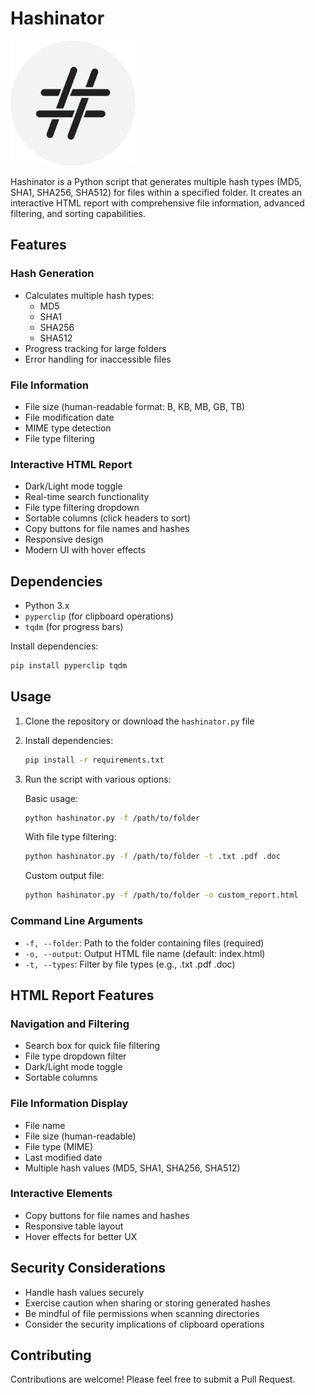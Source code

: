 # Hashinator
<img src="https://github.com/atomiczsec/Hashinator/blob/main/Assets/hash.png" width="200">

Hashinator is a Python script that generates multiple hash types (MD5, SHA1, SHA256, SHA512) for files within a specified folder. It creates an interactive HTML report with comprehensive file information, advanced filtering, and sorting capabilities.

## Features

### Hash Generation
- Calculates multiple hash types:
  - MD5
  - SHA1
  - SHA256
  - SHA512
- Progress tracking for large folders
- Error handling for inaccessible files

### File Information
- File size (human-readable format: B, KB, MB, GB, TB)
- File modification date
- MIME type detection
- File type filtering

### Interactive HTML Report
- Dark/Light mode toggle
- Real-time search functionality
- File type filtering dropdown
- Sortable columns (click headers to sort)
- Copy buttons for file names and hashes
- Responsive design
- Modern UI with hover effects

## Dependencies

- Python 3.x
- `pyperclip` (for clipboard operations)
- `tqdm` (for progress bars)

Install dependencies:
```bash
pip install pyperclip tqdm
```

## Usage

1. Clone the repository or download the `hashinator.py` file
2. Install dependencies:
   ```bash
   pip install -r requirements.txt
   ```
3. Run the script with various options:

   Basic usage:
   ```bash
   python hashinator.py -f /path/to/folder
   ```

   With file type filtering:
   ```bash
   python hashinator.py -f /path/to/folder -t .txt .pdf .doc
   ```

   Custom output file:
   ```bash
   python hashinator.py -f /path/to/folder -o custom_report.html
   ```

### Command Line Arguments

- `-f, --folder`: Path to the folder containing files (required)
- `-o, --output`: Output HTML file name (default: index.html)
- `-t, --types`: Filter by file types (e.g., .txt .pdf .doc)

## HTML Report Features

### Navigation and Filtering
- Search box for quick file filtering
- File type dropdown filter
- Dark/Light mode toggle
- Sortable columns

### File Information Display
- File name
- File size (human-readable)
- File type (MIME)
- Last modified date
- Multiple hash values (MD5, SHA1, SHA256, SHA512)

### Interactive Elements
- Copy buttons for file names and hashes
- Responsive table layout
- Hover effects for better UX

## Security Considerations

- Handle hash values securely
- Exercise caution when sharing or storing generated hashes
- Be mindful of file permissions when scanning directories
- Consider the security implications of clipboard operations

## Contributing

Contributions are welcome! Please feel free to submit a Pull Request.
